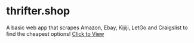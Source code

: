 # thrifter.shop

A basic web app that scrapes Amazon, Ebay, Kijiji, LetGo and Craigslist to find the cheapest options!
[Click to View](http://172.105.103.183/)
